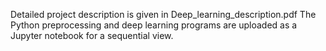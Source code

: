 Detailed project description is given in Deep_learning_description.pdf
The Python preprocessing and deep learning programs are uploaded as a Jupyter notebook for a sequential view.
